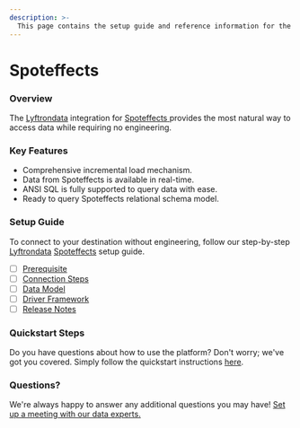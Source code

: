 ```yaml
---
description: >-
  This page contains the setup guide and reference information for the Spoteffects source connector.
---
```


# Spoteffects

### Overview

The [Lyftrondata](https://www.lyftrondata.com/) integration for [Spoteffects](https://www.lyftrondata.com/integration/spoteffects/)[ ](https://www.lyftrondata.com/integration/spoteffects/)provides the most natural way to access data while requiring no engineering.

### Key Features

* Comprehensive incremental load mechanism.
* Data from Spoteffects is available in real-time.&#x20;
* ANSI SQL is fully supported to query data with ease.
* Ready to query Spoteffects relational schema model.

### Setup Guide

To connect to your destination without engineering, follow our step-by-step [Lyftrondata](https://www.lyftrondata.com/)  [Spoteffects](https://www.lyftrondata.com/integration/spoteffects/) setup guide.

* [ ] [Prerequisite](../../marketing-analytics/spoteffects/prerequisite.md)
* [ ] [Connection Steps](../../marketing-analytics/spoteffects/connection-steps.md)
* [ ] [Data Model](../../marketing-analytics/spoteffects/data-model/)
* [ ] [Driver Framework](../../marketing-analytics/spoteffects/driver-framework/)
* [ ] [Release Notes](../../marketing-analytics/spoteffects/release-notes.md)

### Quickstart Steps

Do you have questions about how to use the platform? Don't worry; we've got you covered. Simply follow the quickstart instructions [here](../../../quickstart-steps.md).

### Questions? <a href="#questions" id="questions"></a>

We're always happy to answer any additional questions you may have! [Set up a meeting with our data experts.](https://www.lyftrondata.com/book-a-meeting/)

